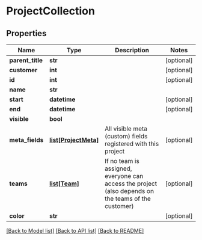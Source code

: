 # ProjectCollection

## Properties
Name | Type | Description | Notes
------------ | ------------- | ------------- | -------------
**parent_title** | **str** |  | [optional] 
**customer** | **int** |  | [optional] 
**id** | **int** |  | [optional] 
**name** | **str** |  | 
**start** | **datetime** |  | [optional] 
**end** | **datetime** |  | [optional] 
**visible** | **bool** |  | 
**meta_fields** | [**list[ProjectMeta]**](ProjectMeta.md) | All visible meta (custom) fields registered with this project | [optional] 
**teams** | [**list[Team]**](Team.md) | If no team is assigned, everyone can access the project (also depends on the teams of the customer) | [optional] 
**color** | **str** |  | [optional] 

[[Back to Model list]](../README.md#documentation-for-models) [[Back to API list]](../README.md#documentation-for-api-endpoints) [[Back to README]](../README.md)


